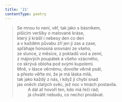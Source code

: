 ```yaml
---
title: '21'
contentType: poetry
---
```


<section>

> Se mnou to není, věř, tak jako s básníkem,  
> píšícím veršíky o malované kráse,  
> který ji krášlí i nebesy den co den  
> a v každém půvabu zří jen ji zas a zase,  
> spřáhaje honosná srovnání ze všeho,  
> ze slunce, z měsíce, z pokladů vod a zemí,  
> z májových poupátek a všeho vzácného,  
> co skrývá obloha pod svými kupolemi.  
> Mně, v lásce věrnému, dovolte věrně psát,  
> a přesto věřte mi, že je má láska milá,  
> tak jako každý z nás, i když jí chybí snad  
> jas oněch zlatých svěc, jež noc v tmách postavila.  
>          A dál ať hovoří ten, kdo má řeči rád;  
>          já chválit nebudu, co nechci prodávat.

</section>
